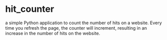 # hit_counter
a simple Python application to count the number of hits on a website. Every time you refresh the page, the counter will increment, resulting in an increase in the number of hits on the website.
